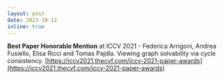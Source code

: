 ```yaml
---
layout: post
date: 2021-10-12 
inline: true
---
```


<strong>Best Paper Honorable Mention</strong> at ICCV 2021 - Federica Arrigoni, Andrea Fusiello, Elisa Ricci and Tomas Pajdla. Viewing graph solvability via cycle consistency. [https://iccv2021.thecvf.com/iccv-2021-paper-awards](https://iccv2021.thecvf.com/iccv-2021-paper-awards)

